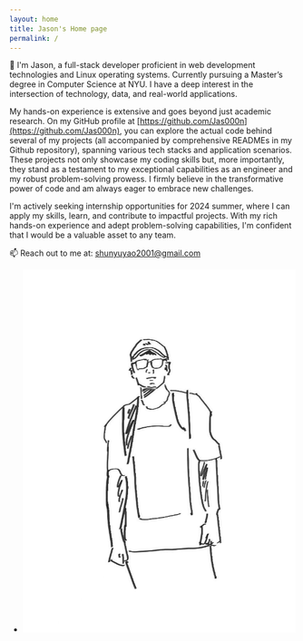 ```yaml
---
layout: home
title: Jason's Home page
permalink: /
---
```

👋 I'm Jason, a full-stack developer proficient in web development technologies and Linux operating systems. Currently pursuing a Master’s degree in Computer Science at NYU. I have a deep interest in the intersection of technology, data, and real-world applications.

My hands-on experience is extensive and goes beyond just academic research. On my GitHub profile at [https://github.com/Jas000n](https://github.com/Jas000n), you can explore the actual code behind several of my projects (all accompanied by comprehensive READMEs in my Github repository), spanning various tech stacks and application scenarios. These projects not only showcase my coding skills but, more importantly, they stand as a testament to my exceptional capabilities as an engineer and my robust problem-solving prowess. I firmly believe in the transformative power of code and am always eager to embrace new challenges.

I'm actively seeking internship opportunities for 2024 summer, where I can apply my skills, learn, and contribute to impactful projects. With my rich hands-on experience and adept problem-solving capabilities, I'm confident that I would be a valuable asset to any team.

📫 Reach out to me at: shunyuyao2001@gmail.com

- ![demo](/assets/pics/resources/avatar.JPG)
  
<!---
Jas000n/Jas000n is a ✨ special ✨ repository because its `README.md` (this file) appears on your GitHub profile.
You can click the Preview link to take a look at your changes.
--->



